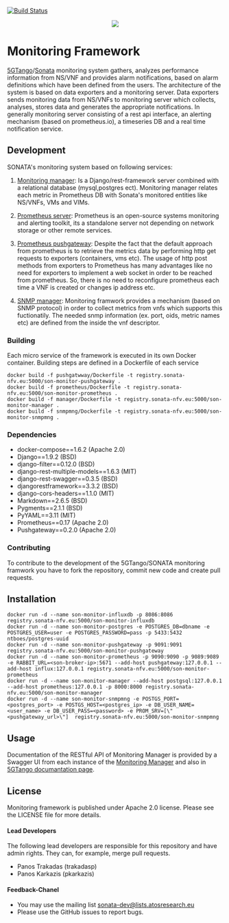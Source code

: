 [![Build Status](http://jenkins.sonata-nfv.eu/buildStatus/icon?job=son-monitor-pipeline/master)](http://jenkins.sonata-nfv.eu/job/son-monitor-pipeline/master)
<p align="center"><img src="https://github.com/sonata-nfv/son-monitor/wiki/images/sonata-5gtango-logo-500px.png" /></p>

# Monitoring Framework
[5GTango](http://5gtango.eu)/[Sonata](http://sonata-nfv.eu) monitoring system gathers, analyzes performance information from NS/VNF and provides alarm notifications, based on alarm definitions which have been defined from the users. The architecture of the system is based on data exporters and a monitoring server. Data exporters sends monitoring data from NS/VNFs to monitoring server which collects, analyses, stores data and generates the appropriate notifications. In generally monitoring server consisting of a rest api interface, an alerting mechanism (based on prometheus.io), a timeseries DB and a real time notification service.


## Development
SONATA's monitoring system based on following services:

1. [Monitoring manager](https://github.com/sonata-nfv/son-monitor/tree/master/manager): Is a Django/rest-framework server combined with a relational database (mysql,postgres ect). Monitoring manager relates each metric in Prometheus DB with Sonata's monitored entities like NS/VNFs, VMs and VIMs.

2. [Prometheus server](https://github.com/sonata-nfv/son-monitor/tree/master/prometheus): Prometheus is an open-source systems monitoring and alerting toolkit, its a standalone server not depending on network storage or other remote services. 

3. [Prometheus pushgateway](https://github.com/sonata-nfv/son-monitor/tree/master/pushgateway): Despite the fact that the default approach from prometheus is to retrieve the metrics data by performing http get requests to exporters (containers, vms etc). The usage of http post methods from exporters to Prometheus has many advantages like no need for exporters to implement a web socket in order to be reached from prometheus. So, there is no need to reconfigure prometheus each time a VNF is created or changes ip address etc.

4. [SNMP manager](https://github.com/sonata-nfv/son-monitor/tree/master/snmpmng): Monitoring framwork provides a mechanism (based on SNMP protocol) in order to collect metrics from vnfs which supports this fuctionatily. The needed snmp information (ex. port, oids, metric names etc) are defined from the inside the vnf descriptor.  

### Building
Each micro service of the framework is executed in its own Docker container. Building steps are defined in a Dockerfile of each service
```
docker build -f pushgatwway/Dockerfile -t registry.sonata-nfv.eu:5000/son-monitor-pushgateway .
docker build -f prometheus/Dockerfile -t registry.sonata-nfv.eu:5000/son-monitor-prometheus .
docker build -f manager/Dockerfile -t registry.sonata-nfv.eu:5000/son-monitor-manager .
docker build -f snmpmng/Dockerfile -t registry.sonata-nfv.eu:5000/son-monitor-snmpmng .
```

### Dependencies
 * docker-compose==1.6.2 (Apache 2.0)
 * Django==1.9.2 (BSD)
 * django-filter==0.12.0 (BSD)
 * django-rest-multiple-models==1.6.3 (MIT)
 * django-rest-swagger==0.3.5 (BSD)
 * djangorestframework==3.3.2 (BSD)
 * django-cors-headers==1.1.0 (MIT)
 * Markdown==2.6.5 (BSD)
 * Pygments==2.1.1 (BSD)
 * PyYAML==3.11 (MIT)
 * Prometheus==0.17 (Apache 2.0)
 * Pushgateway==0.2.0 (Apache 2.0)

### Contributing
To contribute to the development of the 5GTango/SONATA monitoring framwork you have to fork the repository, commit new code and create pull requests.

## Installation
```
docker run -d --name son-monitor-influxdb -p 8086:8086 registry.sonata-nfv.eu:5000/son-monitor-influxdb
docker run -d --name son-monitor-postgres -e POSTGRES_DB=dbname -e POSTGRES_USER=user -e POSTGRES_PASSWORD=pass -p 5433:5432 ntboes/postgres-uuid
docker run -d --name son-monitor-pushgateway -p 9091:9091 registry.sonata-nfv.eu:5000/son-monitor-pushgateway
docker run -d --name son-monitor-prometheus -p 9090:9090 -p 9089:9089 -e RABBIT_URL=<son-broker-ip>:5671 --add-host pushgateway:127.0.0.1 --add-host influx:127.0.0.1 registry.sonata-nfv.eu:5000/son-monitor-prometheus
docker run -d --name son-monitor-manager --add-host postgsql:127.0.0.1 --add-host prometheus:127.0.0.1 -p 8000:8000 registry.sonata-nfv.eu:5000/son-monitor-manager
docker run -d --name son-monitor-snmpmng -e POSTGS_PORT=<postgres_port> -e POSTGS_HOST=<postgres_ip> -e DB_USER_NAME=<user_name> -e DB_USER_PASS=<password> -e PROM_SRV=[\"<pushgateway_url>\"]  registry.sonata-nfv.eu:5000/son-monitor-snmpmng
```

## Usage
Documentation of the RESTful API of Monitoring Manager is provided by a Swagger UI from each instance of the [Monitoring Manager](http://127.0.0.1:8000/docs) and also in [5GTango documantation page](https://sonata-nfv.github.io/tng-doc/).

## License
Monitoring framework is published under Apache 2.0 license. Please see the LICENSE file for more details.

#### Lead Developers

The following lead developers are responsible for this repository and have admin rights. They can, for example, merge pull requests.
 
 * Panos Trakadas (trakadasp)
 * Panos Karkazis (pkarkazis)

#### Feedback-Chanel
* You may use the mailing list sonata-dev@lists.atosresearch.eu
* Please use the GitHub issues to report bugs.